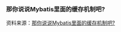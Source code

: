 ### 那你说说Mybatis里面的缓存机制吧?

资料来源：[那你说说Mybatis里面的缓存机制吧?](https://www.toutiao.com/video/7087139756894585357/?from_scene=all)



